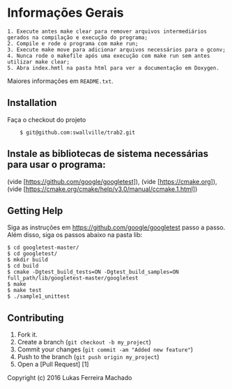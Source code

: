 Informações Gerais
==========================
	1. Execute antes make clear para remover arquivos intermediários gerados na compilação e execução do programa;
	2. Compile e rode o programa com make run;
	3. Execute make move para adicionar arquivos necessários para o gconv;
	4. Nunca rode o makefile após uma execução com make run sem antes utilizar make clear; 
	5. Abra index.hmtl na pasta html para ver a documentação em Doxygen.
	
Maiores informações em ``README.txt``.

Installation
---------------
Faça o checkout do projeto
 
        $ git@github.com:swallville/trab2.git

Instale as bibliotecas de sistema necessárias para usar o programa:
--------------------------------------------------------------------
(vide [https://github.com/google/googletest]), (vide [https://cmake.org]), (vide [https://cmake.org/cmake/help/v3.0/manual/ccmake.1.html])

Getting Help
-----------------

Siga as instruções em https://github.com/google/googletest passo a passo. Além disso, siga os passos abaixo na pasta lib:
  ```
$ cd googletest-master/
$ cd googletest/
$ mkdir build
$ cd build
$ cmake -Dgtest_build_tests=ON -Dgtest_build_samples=ON full_path/lib/googletest-master/googletest
$ make
$ make test
$ ./sample1_unittest
  ```
Contributing
-----------------
1. Fork it.
2. Create a branch (`git checkout -b my_project`)
3. Commit your changes (`git commit -am "Added new feature"`)
4. Push to the branch (`git push origin my_project`)
5. Open a [Pull Request] [1]

Copyright (c) 2016 Lukas Ferreira Machado
